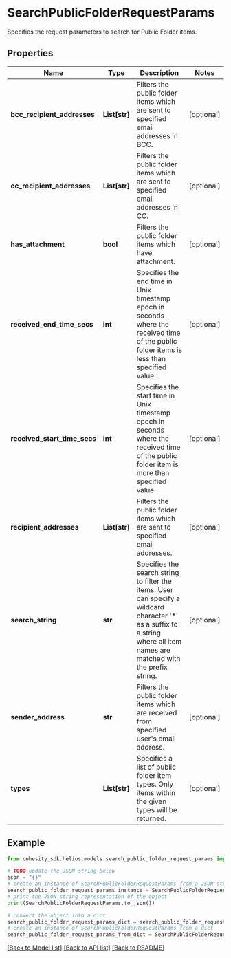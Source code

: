 # SearchPublicFolderRequestParams

Specifies the request parameters to search for Public Folder items.

## Properties

Name | Type | Description | Notes
------------ | ------------- | ------------- | -------------
**bcc_recipient_addresses** | **List[str]** | Filters the public folder items which are sent to specified email addresses in BCC. | [optional] 
**cc_recipient_addresses** | **List[str]** | Filters the public folder items which are sent to specified email addresses in CC. | [optional] 
**has_attachment** | **bool** | Filters the public folder items which have attachment. | [optional] 
**received_end_time_secs** | **int** | Specifies the end time in Unix timestamp epoch in seconds where the received time of the public folder items is less than specified value. | [optional] 
**received_start_time_secs** | **int** | Specifies the start time in Unix timestamp epoch in seconds where the received time of the public folder item is more than specified value. | [optional] 
**recipient_addresses** | **List[str]** | Filters the public folder items which are sent to specified email addresses. | [optional] 
**search_string** | **str** | Specifies the search string to filter the items. User can specify a wildcard character &#39;*&#39; as a suffix to a string where all item names are matched with the prefix string. | [optional] 
**sender_address** | **str** | Filters the public folder items which are received from specified user&#39;s email address. | [optional] 
**types** | **List[str]** | Specifies a list of public folder item types. Only items within the given types will be returned. | [optional] 

## Example

```python
from cohesity_sdk.helios.models.search_public_folder_request_params import SearchPublicFolderRequestParams

# TODO update the JSON string below
json = "{}"
# create an instance of SearchPublicFolderRequestParams from a JSON string
search_public_folder_request_params_instance = SearchPublicFolderRequestParams.from_json(json)
# print the JSON string representation of the object
print(SearchPublicFolderRequestParams.to_json())

# convert the object into a dict
search_public_folder_request_params_dict = search_public_folder_request_params_instance.to_dict()
# create an instance of SearchPublicFolderRequestParams from a dict
search_public_folder_request_params_from_dict = SearchPublicFolderRequestParams.from_dict(search_public_folder_request_params_dict)
```
[[Back to Model list]](../README.md#documentation-for-models) [[Back to API list]](../README.md#documentation-for-api-endpoints) [[Back to README]](../README.md)


